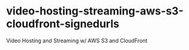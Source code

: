 # video-hosting-streaming-aws-s3-cloudfront-signedurls
Video Hosting and Streaming w/ AWS S3 and CloudFront
